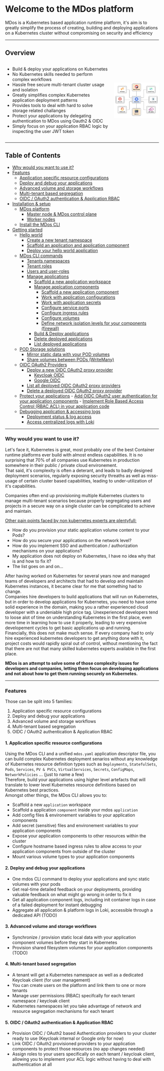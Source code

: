 # Welcome to the MDos platform

MDos is a Kubernetes based application runtime platform, it's aim is to greatly simplify the process of creating, building and deploying applications on a Kubernetes cluster without compromising on security and efficiency

---

## Overview

<div style="display: flex; align-items: center; justify-content: center">
  <div style="flex-basis: 50%; order: 2;background-color: #ffffff; text-align: center;">
    <img src="https://github.com/mdundek/mdos/blob/main/mdos-docs/img/overview.png?raw=true" style="max-width: 100%">
  </div>
  <div style="padding-right: 20px;">
    <ul>
      <li>Build & deploy your applications on Kubernetes</li>
      <li>No Kubernetes skills needed to perform complex workflows</li>
      <li>Hassle free secure multi-tenant cluster usage and isolation</li>
      <li>Greatly simplifies complex Kubernetes application deployment patterns</li>
      <li>Provides tools to deal with hard to solve storage related challanges</li>
      <li>Protect your applications by delegating authentication to MDos using Oauth2 & OIDC</li>
      <li>Simply focus on your application RBAC logic by inspecting the user JWT token</li>
    </ul>
  </div>
</div>

---

## Table of Contents

- [Why would you want to use it?](#why-would-you-want-to-use-it)
- [Features](#features)
    - [Application specific resource configurations](#1-application-specific-resource-configurations)
    - [Deploy and debug your applications](#2-deploy-and-debug-your-applications)
    - [Advanced volume and storage workflows](#3-advanced-volume-and-storage-workflows)
    - [Multi-tenant based segregation](#4-multi-tenant-based-segregation)
    - [OIDC / OAuth2 authentication & Application RBAC](#5-oidc-oauth2-authentication-application-rbac)
- [Installation & setup](./mdos-docs/installation.md)
    - [MDos platform](#overview)
        - [Master node & MDos control plane](#overview)
        - [Worker nodes](#overview)
    - [Install the MDos CLI](#overview)
- [Getting started](#overview)
    - [Hello world](#overview)
        - [Create a new tenant namespace](#overview)
        - [Scaffold an application and application component](#overview)
        - [Deploy your hello world application](#overview)
    - [MDos CLI commands](#overview)
        - [Tenants namespaces](#overview)
        - [Tenant roles](#overview)
        - [Users and user-roles](#overview)
        - [Manage applications](#overview)
            - [Scaffold a new application workspace](#overview)
            - [Manage applcation components](#overview)
                - [Scaffold a new application component](#overview)
                - [Work with application configurations](#overview)
                - [Work with application secrets](#overview)
                - [Configure service ports](#overview)
                - [Configure ingress rules](#overview)
                - [Configure volumes](#overview)
                - [Define network isolation levels for your components (firewall)](#overview)
            - [Build & Deploy applications](#overview)
            - [Delete deployed applications](#overview)
            - [List deployed applications](#overview)
    - [POD Storage solutions](#overview)
        - [Mirror static data with your POD volumes](#overview)
        - [Share volumes between PODs (WriteMany)](#overview)
    - [OIDC OAuth2 Providers](#overview)
        - [Deploy a new OIDC OAuth2 proxy provider](#overview)
            - [Keycloak OIDC](#overview)
            - [Google OIDC](#overview)
        - [List all deployed OIDC OAuth2 proxy providers](#overview)
        - [Delete a deployed OIDC OAuth2 proxy provider](#overview)
    - [Protect your applications](#overview)
          - [Add OIDC OAuth2 user authentication for your application components](#overview)
          - [Implement Role Based Access Control (RBAC ACL) in your application code](#overview)
    - [Debugging application & accessing logs](#overview)
        - [Deployment status & log access](#overview)
        - [Access centralized logs with Loki](#overview)

---

### Why would you want to use it?

Let's face it, Kubernetes is great, most probably one of the best Container runtime platforms ever build with almost endless capabilities. It is no surprising that 70% of all companies use Kubernetes in production somewhere in their public / private cloud environement.  
That said, it's complexity is often a deterant, and leads to badly designed deployment scenarios, regularly exposing security threaths as well as miss-usage of certain cluster based capabilities, leading to under-utilization of it's capabilities.  

Companies often end up provisioning multiple Kubernetes clusters to manage multi-tenant scenarios because properly segregating users and projects in a secure way on a single cluster can be complicated to achieve and maintain.  

<ins>Other pain points faced by non kubernetes experts are plentyfull:</ins>

* How do you provision your static application volume content to your Pods?
* How do you secure your applications on the network level?
* How do you implement SSO and authentication / authorization mechanisms on your applications?
* My application does not deploy on Kubernetes, I have no idea why that is and how to fix it?
* The list goes on and on...  

After having worked on Kubernetes for several years now and managed teams of developers and architects that had to develop and maintain Kubernetes instances, it became clear for me that something had to change.  
Companies hire developers to build applications that will run on Kubernetes, but in order to develop applications for Kubernetes, you need to have some solid experience in the domain, making you a rather experienced cloud developer with a undeniable high price tag. Unexperienced developers tend to loose alot of time on understanding Kubernetes in the first place, even more time in learning how to use it properly, leading to very expensive developement cycles to get basic applications up and running.  
Financially, this does not make much sense. If every company had to only hire experienced kubernetes developers to get anything done with it, project costs would rapidly spiral out of control, without mentioning the fact that there are not that many skilled kubernetes experts available in the first place.  

**MDos is an attempt to solve some of those complexity issues for developers and companies, letting them focus on developing applications and not about how to get them running securely on Kubernetes.**

---

### Features

Those can be split into 5 families:

1. Application specific resource configurations
2. Deploy and debug your applications
3. Advanced volume and storage workflows
4. Multi-tenant based segregation
5. OIDC / OAuth2 authentication & Application RBAC

#### 1. Application specific resource configurations

Using the MDos CLI and a unified `mdos.yaml` application descriptor file, you can build complex Kubernetes deployment senarios without any knowledge of Kubernetes resource definition types such as `Deployments`, `StatefulSets`, `Pods`, `Services`, `PV & PVCs`, `VirtualServices`, `Secrets`, `ConfigMaps`, `NetworkPolicies` ... (just to name a few)  
Therefore, build your applications using higher level artefacts that will translate to lower level Kubernetes resource definitions based on Kubernetes best practices.  
Amongst other things, the MDos CLI allows you to:

* Scaffold a new `application` workspace
* Scaffold a application `component` inside your mdos `application`
* Add config files & environement variables to your application components
* Add secret (sensitive) files and environement variables to your application components
* Expose your application components to other resources within the cluster 
* Configure hostname based ingress rules to allow access to your application components from outside of the cluster
* Mount various volume types to your application components

#### 2. Deploy and debug your applications

* One mdos CLI command to deploy your applications and sync static volumes with your pods
* Get real-time detailed feedback on your deployments, providing valuable feedback on what might go wrong in order to fix it
* Get all application component logs, including init container logs in case of a failed deployment for instant debugging
* Aggregate all application & platform logs in Loki, accessible through a dedicated API (TODO)

#### 3. Advanced volume and storage workflows

* Synchronize / provision static local data with your application component volumes before they start in Kubernetes
* Provision shared filesystem volumes for your application components (TODO)

#### 4. Multi-tenant based segregation

* A tenant will get a Kubernetes namespace as well as a dedicated Keycloak client (for user management)
* You can create users on the platform and link them to one or more tenants
* Manage user permissions (RBAC) specifcally for each tenant namespace / keycloak client 
* Kubernetes namespaces let you take advantage of network and resource segregation mechanisms for each tenant

#### 5. OIDC / OAuth2 authentication & Application RBAC

* Provision OIDC / OAuth2 based Authentication providers to your cluster ready to use (Keycloak internal or Google only for now)
* Link OIDC / OAuth2 provisioned providers to your application components to protect those resources (no app changes needed)
* Assign roles to your users specifically on each tenant / keycloak client, allowing you to implement your ACL logic without having to deal with authentication at all